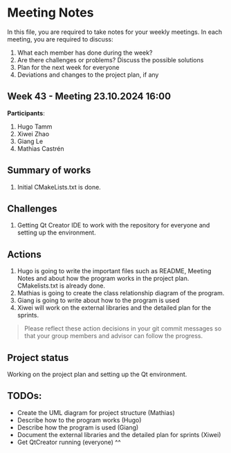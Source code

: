 # Meeting Notes
In this file, you are required to take notes for your weekly meetings. 
In each meeting, you are required to discuss:

1. What each member has done during the week?
2. Are there challenges or problems? Discuss the possible solutions
3. Plan for the next week for everyone
4. Deviations and changes to the project plan, if any


## Week 43 - Meeting 23.10.2024 16:00

**Participants**: 
1. Hugo Tamm
2. Xiwei Zhao
3. Giang Le
4. Mathias Castrén 

## Summary of works

1. Initial CMakeLists.txt is done.

## Challenges

1. Getting Qt Creator IDE to work with the repository for everyone and setting up the environment.

## Actions

1. Hugo is going to write the important files such as README, Meeting Notes and about how the program works in the project plan. CMakelists.txt is already done.	
2. Mathias is going to create the class relationship diagram of the program.
3. Giang is going to write about how to the program is used
4. Xiwei will work on the external libraries and the detailed plan for the sprints.

> Please reflect these action decisions in your git commit messages so that 
> your group members and advisor can follow the progress.

## Project status 

Working on the project plan and setting up the Qt environment.

## TODOs:

- Create the UML diagram for project structure (Mathias)
- Describe how to the program works (Hugo)
- Describe how the program is used (Giang)
- Document the external libraries and the detailed plan for sprints (Xiwei)
- Get QtCreator running (everyone) ^^

